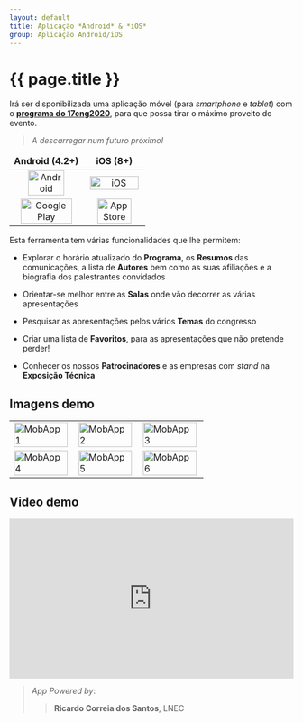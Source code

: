 ```yaml
---
layout: default
title: Aplicação *Android* & *iOS*
group: Aplicação Android/iOS
---
```


# {{ page.title }}

Irá ser disponibilizada uma aplicação móvel (para *smartphone* e *tablet*) com o [**programa do 17cng2020**]({{site.baseurl}}/program.html), 
para que possa tirar o máximo proveito do evento.

 > <i>A descarregar num futuro próximo!</i><br>

<table class="table table-hover">

  <thead>
    <tr>
      <td align="center">  <strong> Android (4.2+) </strong></td>
      <td align="center"> <strong> iOS (8+) </strong></td>    
    </tr>
  </thead>
  <tbody>
    <tr >
      <td align="center"><img src="{{site.baseurl}}/images/mobApp/android.png" style="width:75%; max-width: 200px; height: auto" title="Android" alt="Android"> </td>
      <td align="center"><img src="{{site.baseurl}}/images/mobApp/apple_iOS.png"     style="width:95%; max-width: 270px; height: auto" title="iOS"     alt="iOS">     </td>
    </tr>
    <tr>
      <td align="center">  <a href="https://play.google.com/store/apps"><img src="{{site.baseurl}}/images/mobApp/googleplay.png" style="width:89%; max-width: 250px; height: auto" title="Google Play" alt="Google Play"> </a></td>
      <td align="center">  <a href="https://apps.apple.com"><img  src="{{site.baseurl}}/images/mobApp/appstore.png" style="width:80%; max-width: 230px; height: auto" title="App Store" alt="App Store"> </a></td>
    </tr>

  </tbody>
</table>


Esta ferramenta tem várias funcionalidades que lhe permitem: 
  
 - Explorar o horário atualizado do **Programa**, os **Resumos** das comunicações, a lista de **Autores** bem como as suas afiliações e a biografia dos palestrantes convidados

 - Orientar-se melhor entre as **Salas** onde vão decorrer as várias apresentações
 
 - Pesquisar as apresentações pelos vários **Temas** do congresso

 - Criar uma lista de **Favoritos**, para as apresentações que não pretende perder!

 - Conhecer os nossos **Patrocinadores** e as empresas com *stand* na **Exposição Técnica**


## Imagens demo


<table class="table table-hover">
  <tbody>
  <tr>
    <td>  <img src="{{site.baseurl}}/images/mobApp/iphone11_1.jpg" style="width:98%; max-width: 300px; height: auto" title="MobApp 1" alt="MobApp 1"></td>
    <td>  <img  src="{{site.baseurl}}/images/mobApp/iphone11_2.jpg" style="width:98%; max-width: 300px; height: auto" title="MobApp 2" alt="MobApp 2"></td>
    <td>  <img  src="{{site.baseurl}}/images/mobApp/iphone11_3.jpg" style="width:98%; max-width: 300px; height: auto" title="MobApp 3" alt="MobApp 3"></td>
  </tr>
  <tr>
    <td>  <img src="{{site.baseurl}}/images/mobApp/iphone11_4.jpg" style="width:98%; max-width: 300px; height: auto" title="MobApp 4" alt="MobApp 4"></td>
    <td>  <img  src="{{site.baseurl}}/images/mobApp/iphone11_5.jpg" style="width:98%; max-width: 300px; height: auto" title="MobApp 5" alt="MobApp 5"></td>
    <td>  <img  src="{{site.baseurl}}/images/mobApp/iphone11_6.jpg" style="width:98%; max-width: 300px; height: auto" title="MobApp 6" alt="MobApp 6"></td>
  </tr>
    </tbody>
</table>

## Video demo

<div style="position:relative;padding-top:56.25%;">
  <iframe src="https://www.youtube.com/embed/VuYSOchcMcI" frameborder="0" allowfullscreen
    style="position:absolute;top:0;left:0;width:100%;height:100%;"></iframe>
</div>

> <i> App Powered by</i>: 
>> <strong>Ricardo Correia dos Santos</strong>, LNEC